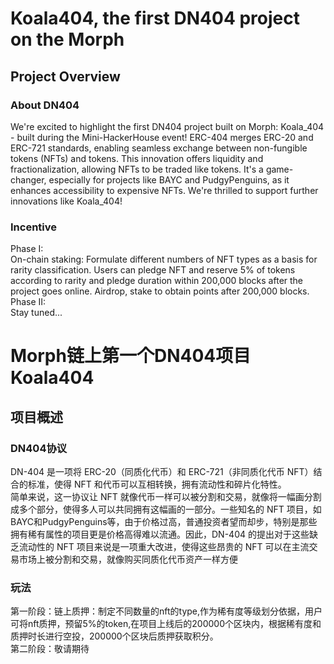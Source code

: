 # Koala404, the first DN404 project on the Morph
## Project Overview
### About DN404
We're excited to highlight the first DN404 project built on Morph: Koala_404 - built during the Mini-HackerHouse event!
ERC-404 merges ERC-20 and ERC-721 standards, enabling seamless exchange between non-fungible tokens (NFTs) and tokens. This innovation offers liquidity and fractionalization, allowing NFTs to be traded like tokens.
It's a game-changer, especially for projects like BAYC and PudgyPenguins, as it enhances accessibility to expensive NFTs. We're thrilled to support further innovations like Koala_404!
### Incentive
Phase I:   
On-chain staking: Formulate different numbers of NFT types as a basis for rarity classification. Users can pledge NFT and reserve 5% of tokens according to rarity and pledge duration within 200,000 blocks after the project goes online. Airdrop, stake to obtain points after 200,000 blocks.
Phase II:   
Stay tuned...

# Morph链上第一个DN404项目Koala404
## 项目概述
### DN404协议
DN-404 是一项将 ERC-20（同质化代币）和 ERC-721（非同质化代币 NFT）结合的标准，使得 NFT 和代币可以互相转换，拥有流动性和碎片化特性。   
简单来说，这一协议让 NFT 就像代币一样可以被分割和交易，就像将一幅画分割成多个部分，使得多人可以共同拥有这幅画的一部分。一些知名的 NFT 项目，如 BAYC和PudgyPenguins等，由于价格过高，普通投资者望而却步，特别是那些拥有稀有属性的项目更是价格高得难以流通。因此，DN-404 的提出对于这些缺乏流动性的 NFT 项目来说是一项重大改进，使得这些昂贵的 NFT 可以在主流交易市场上被分割和交易，就像购买同质化代币资产一样方便   
### 玩法
第一阶段：链上质押：制定不同数量的nft的type,作为稀有度等级划分依据，用户可将nft质押，预留5%的token,在项目上线后的200000个区块内，根据稀有度和质押时长进行空投，200000个区块后质押获取积分。   
第二阶段：敬请期待   
